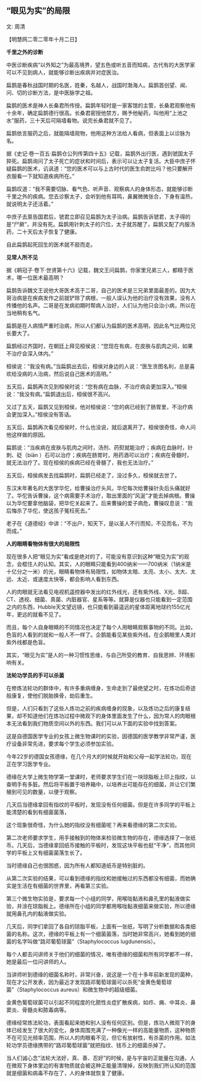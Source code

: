 ## “眼见为实”的局限

文: 周清　　

【明慧网二零二零年十月二日】

**千里之外的诊断**

中医诊断疾病“以外知之”为最高境界，望五色或听五音而知病，古代有的大医学家可以不见到病人，就能够诊断出疾病并对症医治。

扁鹊是春秋战国时期的名医，姓秦，名越人，战国时渤海人。扁鹊首创望、闻、问、切的诊断方法，是中医脉学之祖。

扁鹊的医术是神人长桑君所传授。扁鹊年轻时是一家客馆的主管，长桑君观察他有十余年，确定扁鹊德行很高。长桑君密授他禁方，赐予他秘药，叫他用“上池之水”服药，三十天后可隔墙看物。说完长桑君就不见了。

扁鹊依言服药之后，就能隔墙观物，他用这种方法给人看病，但表面上以诊脉为名。

据《史记·卷一百五·扁鹊仓公列传第四十五》记载，扁鹊外出行医，遇到虢国太子猝死。扁鹊询问了太子死亡的症状和时间后，表示可以让太子复活。大臣中庶子怀疑扁鹊的医术，讥讽道：“您的医术可以与上古时代的医生俞跗比吗？他只要解开衣服看一下就知道疾病所在。”

扁鹊叹道：“我不需要切脉、看气色、听声音、观察病人的身体形态，就能够诊断千里之外的疾病。您去诊察太子，会听到他有耳鸣，鼻翼微微张合，下身有温热，就说明太子还活着。”

中庶子去禀告国君后，虢君立即召见扁鹊为太子治病。扁鹊告诉虢君，太子得的是“尸厥”，并没有死。扁鹊用针刺太子的穴位，太子就苏醒了，扁鹊又配了内服汤药，二十天后太子恢复了健康。

自此扁鹊起死回生的医术就不胫而走。

**见常人所不见**

据《鹖冠子·卷下·世贤第十六》记载，魏文王问扁鹊，你家里兄弟三人，都精于医术，哪一位医术最高明？

扁鹊告诉魏文王说他大哥医术高于二哥，自己的医术是三兄弟里面最差的。因为大哥治病是在疾病发作之前就铲除了病根，一般人误认为他的治疗没有效果，没有人传播他的名声。二哥是在发病初期时帮病人治好，人们认为他只会治小病，所以在当地稍有名气。

扁鹊是在人病情严重时治病，所以人们都认为扁鹊的医术高明，因此名气比两位兄长要大了。

扁鹊经过齐国时，在朝廷上拜见桓侯说：“您现在有病，在皮肤与肌肉之间，如果不治疗会深入体内。”

桓侯说：“我没有病。”当扁鹊出去后，桓侯对身边的人说：“医生贪图名利，总是喜欢给没病的人治病，然后说自己医术的高明。”

五天后，扁鹊再次见到桓侯时说：“您有病在血脉，不治疗病会更加深入。”桓侯说：“我没有病。”扁鹊退出后，桓侯很不高兴。

又过了五天，扁鹊又见到桓侯，他对桓侯说：“您的病已经到了肠胃里，不治疗病会更加深入。”桓侯没有答话。

五天后，扁鹊再次看见桓侯时，什么也没说，就后退离开了。桓侯很奇怪，命人问他这样做的原因。

扁鹊说：“当疾病在皮肤与肌肉之间时，汤剂、药熨就能治疗；疾病在血脉时，针刺、砭（biān ）石可以治疗；疾病在肠胃时，用药酒可以治疗；疾病在骨髓时，就无法治疗了。现在桓侯的疾病已经在骨髓了，我也无法治疗。”

五天后，桓侯病发去找扁鹊时，扁鹊已经走了，没过多久，桓侯就去世了。

东汉末年著名的大医学华佗，给曹操治疗头风，华佗每次给曹操针灸后头痛就好了。华佗告诉曹操，这个病需要手术治疗，取出里面的“风涎”才能去掉病根。曹操以为华佗要拿他脑袋，把华佗关起来了。后来曹操的爱子病危，曹操叹息说：“我后悔杀了华佗，使这孩子冤枉死去。”

老子在《道德经》中讲：“不出户，知天下，是以圣人不行而知，不见而名，不为而成。”

**人的眼睛看物体有很大的局限性**

现在很多人把“眼见为实”看成是绝对的了，可能没有意识到这种“眼见为实”的观念，会框住人的认知。其实，人的眼睛只能看到400纳米——700纳米（1纳米是十亿分之一米）的光，眼睛看物体有局限性，如物体太暗、太亮、太小、太大、太远、太近、或速度太快等，都会影响人看到东西。

人的肉眼就无法看见电视机遥控器中发出的红外线光，还有紫外线、X光、B超、CT、透视、细菌、真菌、内脏器官、星系等等。就算是仪器也只能看到一定范围之内的东西，Hubble天文望远镜，也只能看到最遥远的星体距离地球约155亿光年，更远的就看不见了。

而且，每个人自身眼睛的不同情况也决定了每个人用眼睛观察事物的不同。比如，色盲的人看到的就和一般人不一样了。企鹅能看见某些紫外线，在企鹅眼里人类对紫外线都是色盲。

其实，“眼见为实”是人的一种习惯性思维，与自己所受的教育、自我思辨、环境影响有关。

**法轮功学员的手可以杀菌**

在修炼法轮功的群体中，有许多重病缠身，生命走到了最绝望之时，在炼功后奇迹般康复，使他们脱胎换骨，劫后重生。

但是，人们只看到了这些人炼功之前的疾病缠身的现象，以及炼功之后的康复结果，却不知道他们在炼功过程中微观下的身体里面发生了什么，因为常人的肉眼根本无法看到我们物质空间以外的东西。我们可以从下面的实验中找到答案。

这是自德国医学专业的女孩上微生物课时的实验，因德国的医学教学非常严谨，医疗设备非常先进，要求每个学生必须参加实验。

今年22岁的德国女孩德缘，在几个月大的时候就开始和父母一起学法轮功，现在正在学习医学专业。

德缘在大学上微生物学第一堂课时，老师要求学生们在一块琼脂板上印上指纹，以查明手有多脏。然后将平板置于培养箱中，以培养出可能存在的细菌，并让它们繁殖到可见的数量，以便于观察。

几天后当德缘拿回有指纹的平板时，发现没有任何细菌。但是在许多同学的平板上能清楚的看到有细菌菌落，

这个现象很奇怪，为什么她的指纹没有细菌呢？再来看德缘的第二次实验。

第二次老师要求学生，用手接触到的物体来检验微生物的存在，德缘选择了一张纸币。几天后，当德缘拿回纸币接触的平板时，发现这块平板也挺“干净”，而其他同学的平板上又有细菌菌落生长了。

当时德缘自己也很困惑，因为所有人都知道纸币是特别脏的。

从第二次实验的结果，可以看到德缘的指纹和她接触过的东西都没有细菌，而她确实是生活在有细菌的世界里，再看第三实验。

第三个微生物实验是，要求每一个小组的同学，用喉咙黏液和鼻孔里的黏液做实验，并涂在琼脂板上。德缘所在小组的同学都用喉咙黏液细菌来做实验，所以德缘就用鼻孔内的黏液做实验。

几天后，同学们拿回了各自的琼脂平板，上面有一张纸，写明了分析数据和各类细菌的名称。这次，德缘的平板上有一个细菌菌落，当时她非常高兴，她看到她的细菌的名字叫做“路邓葡萄球菌”（Staphylococcus lugdunensis）。

每个人都去问讲师关于他们的细菌的情况，唯有德缘的细菌和所有同学都不一样，她是最后一位问讲师的人。

当讲师听到德缘的细菌名称时，非常兴奋，说这是一个在十多年前新发现的菌种，现在才公开发表，因为最近才发现路邓葡萄球菌可以杀死“金黄色葡萄球菌”（Staphylococcus aureus）和微生物中的超级细菌。

金黄色葡萄球菌可以引起不同程度的化脓性炎症扩散疾病，如疖、痈、中耳炎、鼻窦炎、骨髓炎和脓毒病等。

德缘经常炼法轮功，表面看起来她和别人没有任何区别。但是，炼功人微观下的身体已经发生了很大的变化，身体周围充满了一种像光一样的高能量物质，这种物质不在可见光频率范围，所以人的肉眼看不见，但它有放射性，有杀菌的作用。如法轮功学员德缘携带的“路邓葡萄球菌”就把指纹、钱币上的细菌杀掉了。

当人们诚心念“法轮大法好，真、善、忍好”的时候，是与宇宙的正能量在沟通，人在微观下身体里边的有害物质就会被这种正能量清理掉，反映到我们所认知的范围就是细菌和病毒不存在了，人的身体就恢复了健康。